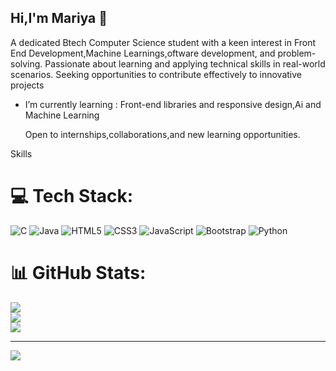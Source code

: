 ## Hi,I'm Mariya 👋

 A dedicated Btech Computer Science student with a keen interest in Front End Development,Machine Learnings,oftware development,
 and problem-solving. Passionate about learning and applying technical skills in
 real-world scenarios. Seeking opportunities to contribute effectively to innovative projects
   
- I’m currently learning :
         Front-end libraries and responsive design,Ai and Machine Learning
  
  Open to internships,collaborations,and new learning opportunities.

Skills

# 💻 Tech Stack:
![C](https://img.shields.io/badge/c-%2300599C.svg?style=for-the-badge&logo=c&logoColor=white) ![Java](https://img.shields.io/badge/java-%23ED8B00.svg?style=for-the-badge&logo=openjdk&logoColor=white) ![HTML5](https://img.shields.io/badge/html5-%23E34F26.svg?style=for-the-badge&logo=html5&logoColor=white) ![CSS3](https://img.shields.io/badge/css3-%231572B6.svg?style=for-the-badge&logo=css3&logoColor=white) ![JavaScript](https://img.shields.io/badge/javascript-%23323330.svg?style=for-the-badge&logo=javascript&logoColor=%23F7DF1E) ![Bootstrap](https://img.shields.io/badge/bootstrap-%238511FA.svg?style=for-the-badge&logo=bootstrap&logoColor=white) ![Python](https://img.shields.io/badge/python-3670A0?style=for-the-badge&logo=python&logoColor=ffdd54)
# 📊 GitHub Stats:
![](https://github-readme-stats.vercel.app/api?username=mariya1404&theme=merko&hide_border=false&include_all_commits=false&count_private=false)<br/>
![](https://nirzak-streak-stats.vercel.app/?user=mariya1404&theme=merko&hide_border=false)<br/>
![](https://github-readme-stats.vercel.app/api/top-langs/?username=mariya1404&theme=merko&hide_border=false&include_all_commits=false&count_private=false&layout=compact)

---
[![](https://visitcount.itsvg.in/api?id=mariya1404&icon=0&color=0)](https://visitcount.itsvg.in)

<!-- Proudly created with GPRM ( https://gprm.itsvg.in ) -->

